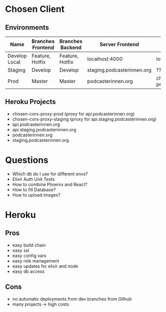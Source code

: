 # Chosen Client

## Environments

| Name          | Branches Frontend        | Branches Backend        | Server Frontend            | Server Backend    | Database |
| ------------- | ------------------------ | ----------------------- | -------------------------- | ----------------- | -------- |
| Develop Local | Feature, Hotfix          | Feature, Hotfix         | localhost:4000             | localhost:3000    | local    |
| Staging       | Develop                  | Develop                 | staging.podcasterinnen.org | ???               | ???      |
| Prod          | Master                   | Master                  | podcasterinnen.org         | chosen-cors-proxy | prod     |

## Heroku Projects

- chosen-cors-proxy-prod (proxy for api.podcasterinnen.org)
- chosen-cors-proxy-staging (proxy for api.staging.podcasterinnen.org)
- api.podcasterinnen.org
- api.staging.podcasterinnen.org
- podcasterinnen.org
- staging.podcasterinnen.org

# Questions
- Which db do I use for different envs?
- Elixir Auth Unit Tests
- How to combine Phoenix and React?
- How to fill Database?
- How to upload images?

# Heroku

## Pros
- easy build chain
- easy ssl
- easy config vars
- easy role management
- easy updates for elixir and node
- easy db access

## Cons
- no automatic deployments from dev branches from Github
- many projects -> high costs